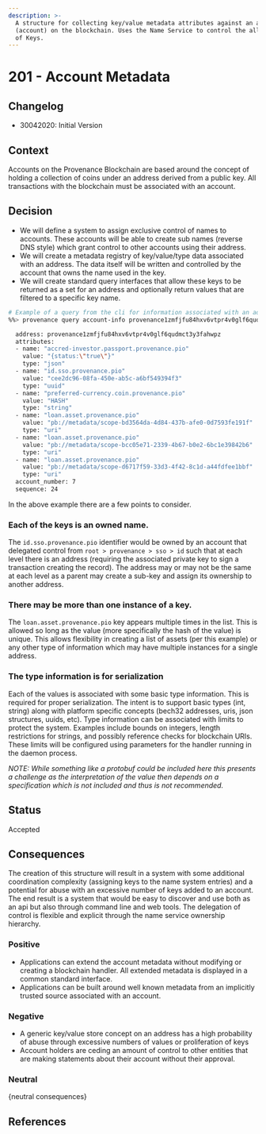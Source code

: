 ```yaml
---
description: >-
  A structure for collecting key/value metadata attributes against an address
  (account) on the blockchain. Uses the Name Service to control the allowed set
  of Keys.
---
```


# 201 - Account Metadata

## Changelog

* 30042020: Initial Version

## Context

Accounts on the Provenance Blockchain are based around the concept of holding a collection of coins under an address derived from a public key. All transactions with the blockchain must be associated with an account.

## Decision

* We will define a system to assign exclusive control of names to accounts.  These accounts will be able to create sub names \(reverse DNS style\) which grant control to other accounts using their address.
* We will create a metadata registry of key/value/type data associated with an address.  The data itself will be written and controlled by the account that owns the name used in the key.
* We will create standard query interfaces that allow these keys to be returned as a set for an address and optionally return values that are filtered to a specific key name.

```bash
# Example of a query from the cli for information associated with an address
%%> provenance query account-info provenance1zmfjfu84hxv6vtpr4v0glf6qudmct3y3fahwpz

  address: provenance1zmfjfu84hxv6vtpr4v0glf6qudmct3y3fahwpz
  attributes:
  - name: "accred-investor.passport.provenance.pio"
    value: "{status:\"true\"}"
    type: "json"
  - name: "id.sso.provenance.pio"
    value: "cee2dc96-08fa-450e-ab5c-a6bf549394f3"
    type: "uuid"
  - name: "preferred-currency.coin.provenance.pio"
    value: "HASH"
    type: "string"
  - name: "loan.asset.provenance.pio"
    value: "pb://metadata/scope-bd3564da-4d84-437b-afe0-0d7593fe191f"
    type: "uri"
  - name: "loan.asset.provenance.pio"
    value: "pb://metadata/scope-bcc05e71-2339-4b67-b0e2-6bc1e39842b6"
    type: "uri"
  - name: "loan.asset.provenance.pio"
    value: "pb://metadata/scope-d6717f59-33d3-4f42-8c1d-a44fdfee1bbf"
    type: "uri"
  account_number: 7
  sequence: 24
```

In the above example there are a few points to consider.

### Each of the keys is an owned name.

The `id.sso.provenance.pio` identifier would be owned by an account that delegated control from `root > provenance > sso > id` such that at each level there is an address \(requiring the associated private key to sign a transaction creating the record\). The address may or may not be the same at each level as a parent may create a sub-key and assign its ownership to another address.

### There may be more than one instance of a key.

The `loan.asset.provenance.pio` key appears multiple times in the list. This is allowed so long as the value \(more specifically the hash of the value\) is unique. This allows flexibility in creating a list of assets \(per this example\) or any other type of information which may have multiple instances for a single address.

### The type information is for serialization

Each of the values is associated with some basic type information. This is required for proper serialization. The intent is to support basic types \(int, string\) along with platform specific concepts \(bech32 addresses, uris, json structures, uuids, etc\). Type information can be associated with limits to protect the system. Examples include bounds on integers, length restrictions for strings, and possibly reference checks for blockchain URIs. These limits will be configured using parameters for the handler running in the daemon process.

_NOTE: While something like a protobuf could be included here this presents a challenge as the interpretation of the value then depends on a specification which is not included and thus is not recommended._

## Status

Accepted

## Consequences

The creation of this structure will result in a system with some additional coordination complexity \(assigning keys to the name system entries\) and a potential for abuse with an excessive number of keys added to an account. The end result is a system that would be easy to discover and use both as an api but also through command line and web tools. The delegation of control is flexible and explicit through the name service ownership hierarchy.

### Positive

* Applications can extend the account metadata without modifying or creating a blockchain handler.  All extended metadata is displayed in a common standard interface.
* Applications can be built around well known metadata from an implicitly trusted source associated with an account.

### Negative

* A generic key/value store concept on an address has a high probability of abuse through excessive numbers of values or proliferation of keys
* Account holders are ceding an amount of control to other entities that are making statements about their account without their approval.

### Neutral

{neutral consequences}

## References

